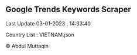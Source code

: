 

## Google Trends Keywords Scraper 
 
Last Update 03-01-2023 , 14:33:40

Country List :
VIETNAM.json



© Abdul Muttaqin 
